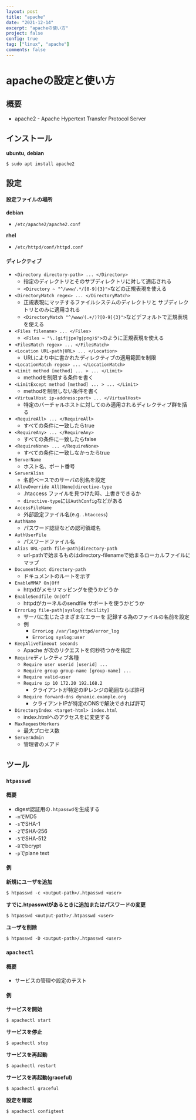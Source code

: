 ```yaml
---
layout: post
title: "apache"
date: "2021-12-14"
excerpt: "apacheの使い方"
project: false
config: true
tag: ["linux", "apache"]
comments: false
---
```


# apacheの設定と使い方

## 概要
 - apache2 - Apache Hypertext Transfer Protocol Server

## インストール

**ubuntu, debian**  
```console
$ sudo apt install apache2
```

## 設定

#### 設定ファイルの場所

**debian**  
  - `/etc/apache2/apache2.conf`

**rhel**  
  - `/etc/httpd/conf/httpd.conf`

#### ディレクティブ
 - `<Directory directory-path> ... </Directory>`
   - 指定のディレクトリとそのサブディレクトリに対して適応される
   - `<Directory ~ "^/www/.*/[0-9]{3}">`などの正規表現を使える
 - `<DirectoryMatch regex> ... </DirectoryMatch>`
   - 正規表現にマッチするファイルシステムのディレクトリと サブディレクトリとのみに適用される
   - `<DirectoryMatch "^/www/(.+/)?[0-9]{3}">`などデフォルトで正規表現を使える 
 - `<Files filename> ... </Files>`
   - `<Files ~ "\.(gif|jpe?g|png)$">`のように正規表現を使える
 - `<FilesMatch regex> ... </FilesMatch>`
 - `<Location URL-path|URL> ... </Location>`
   - URLにより中に書かれたディレクティブの適用範囲を制限
 - `<LocationMatch regex> ... </LocationMatch>`
 - `<Limit method [method] ... > ... </Limit>`
   - methodを制限する条件を書く
 - `<LimitExcept method [method] ... > ... </Limit>`
   - methodを制限しない条件を書く
 - `<VirtualHost ip-address:port> ... </VirtualHost>`
   - 特定のバーチャルホストに対してのみ適用されるディレクティブ群を括る 
 - `<RequireAll> ... </RequireAll>`
   - すべての条件に一致したらtrue
 - `<RequireAny> ... </RequireAny>`
   - すべての条件に一致したらfalse
 - `<RequireNone> ... </RequireNone>`
   - すべての条件に一致しなかったらtrue
 - `ServerName`
   - ホスト名、ポート番号
 - `ServerAlias`
   - 名前ベースでのサーバの別名を設定
 - `AllowOverride All|None|directive-type`
   - .htaccess ファイルを見つけた時、上書きできるか
   - `directive-type`には`AuthConfig`などがある
 - `AccessFileName`
   - 外部設定ファイル名(e.g. `.htaccess`)
 - `AuthName`
   - パスワード認証などの認可領域名
 - `AuthUserFile`
   - パスワードファイル名
 - `Alias URL-path file-path|directory-path`
   - url-pathで始まるものはdirectory-filenameで始まるローカルファイルにマップ
 - `DocumentRoot directory-path`
   - ドキュメントのルートを示す
 - `EnableMMAP On|Off`
   - httpdがメモリマッピングを使うかどうか
 - `EnableSendfile On|Off`
   - httpdがカーネルのsendfile サポートを使うかどうか
 - `ErrorLog file-path|syslog[:facility]`
   - サーバに生じたさまざまなエラーを 記録する為のファイルの名前を設定
   - 例
	 - `ErrorLog /var/log/httpd/error_log`
	 - `ErrorLog syslog:user`
 - `KeepAliveTimeout seconds`
   - Apache が次のリクエストを何秒待つかを指定
 - `Require`ディレクティブ各種
   - `Require user userid [userid] ...`
   - `Require group group-name [group-name] ...`
   - `Require valid-user`
   - `Require ip 10 172.20 192.168.2`
	 - クライアントが特定のIPレンジの範囲ならば許可
   - `Require forward-dns dynamic.example.org`
	 - クライアントIPが特定のDNSで解決できれば許可
 - `DirectoryIndex <target-html> index.html`
   - index.htmlへのアクセスを<target-html>に変更する
 - `MaxRequestWorkers`
   - 最大プロセス数
 - `ServerAdmin`
   - 管理者のメアド

## ツール

### `htpasswd`

#### 概要
 - digest認証用の`.htpasswd`を生成する
 - `-m`でMD5
 - `-s`でSHA-1
 - `-2`でSHA-256
 - `-5`でSHA-512
 - `-B`でbcrypt
 - `-p`でplane text

#### 例

**新規にユーザを追加**  
```console
$ htpasswd -c <output-path>/.htpasswd <user>
```

**すでに.htpasswdがあるときに追加またはパスワードの変更**  
```console
$ htpasswd <output-path>/.htpasswd <user>
```

**ユーザを削除**   
```console
$ htpasswd -D <output-path>/.htpasswd <user>
```

### `apachectl`

#### 概要
 - サービスの管理や設定のテスト

#### 例

**サービスを開始**  
```console
$ apachectl start
```

**サービスを停止**  
```console
$ apachectl stop
```

**サービスを再起動**  
```console
$ apachectl restart
```

**サービスを再起動(graceful)**  
```console
$ apachectl graceful
```

**設定を確認**  
```console
$ apachectl configtest
```
